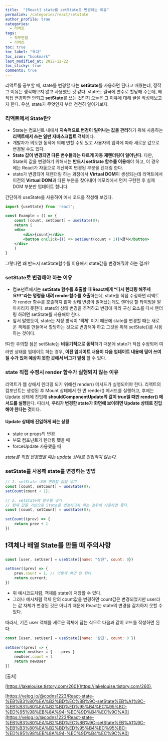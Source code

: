 ```yaml
---
title:  "[React] state를 setState로 변경하는 이유"
permalink: /categories/react/setstate
author_profile: true
categories:
  - 리액트
tags:
  - 직무면접
  - 리액트
toc: true
toc_label: "목차"
toc_icon: "bookmark"
last_modified_at: 2022-12-22
toc_sticky: true 
comments: true
---
```


 리액트를 공부할 때, state를 변경할 때는 **setState**를 사용하면 된다고 배웠는데, 정작 그 이유는 생각해보지 않고 사용했던 것 같다. 
 state도 결국에 변수로 할당해 주는데, 왜 직접 변경하면 안되고 **setState**를 쓰는 것인지 오늘은 그 이유에 대해 글을 작성해보고자 한다. 우선, state가 무엇인지 부터 천천히 알아가보자.



### 리액트에서 State란?

- State는 컴포넌트 내에서 **지속적으로 변경이 일어나는 값을 관리**하기 위해 사용하는 **리액트에서 쓰는 일반 자바스크립트 객체**이다.
- 개발자가 의도한 동작에 의해 변할 수도 있고 사용자의 입력에 따라 새로운 값으로 변경될 수도 있다.
- **State 값이 변경되면 다른 변수들과는 다르게 자동 재렌더링이 일어난다**. 다만, State의 값을 변경하기 위해서는 **반드시 setState 함수를 이용**해야 하고, 이 경우에는 React가 자동으로 계산하여 변경된 부분을 렌더링 한다.
- state가 변경되어 재렌더링 하는 과정에서 **Virtual DOM**이 생성되는데 리액트에서 이전의 **Virtual DOM**과 다른 부분을 찾아내어 메모리에서 먼저 구현한 후 실제 DOM 부분만 업데이트 합니다. 

간단하게 useState를 사용하여 예시 코드를 작성해 보겠다.

```jsx
import {useState} from 'react';

const Example = () => {
    const [count, setCount] = useState(0);
    return (
    <div>
        <div>{count}</div>
        <button onClick={() => setCount(count + 1)}>클릭</button>    
    </div>
   	)
}
```

그렇다면 왜 반드시 setState함수를 이용해서 state값을 변경해줘야 하는 걸까?



### setState로 변경해야 하는 이유

-  컴포넌트에서는 **setState 함수를 호출할 때 React에게 “다시 렌더링 해주세요!!!”라는 명령을 내려 render함수를 호출**하는데, state를 직접 수정하면 리액트가 render 함수를 호출하지 않아 상태 변경이 일어났는데도 렌더링 할 타이밍을 알아차리지 못한다. state의 상태 변경을 추적하고 변경에 따라 구성 요소를 다시 렌더링 하려면 setState를 사용해야 한다.
- 앞서 말했듯이, state는 저장 방식이 '객체' 이기 때문에 state를 변경할 때는 새로운 객체를 만들어서 할당하는 것으로 변경해야 하고 그것을 위해 setState()를 사용하는 것이다.

❗다만 주의할 점은 setState는 **비동기적으로 동작**하기 때문에 state가 직접 수정되어 여러번 상태를 업데이트 하는 경우, **이전 업데이트 내용이 다음 업데이트 내용에 덮어 쓰여질 수가 있어 예상치 못한 곳에서 버그가 발생** 할 수 있다. 



### state 직접 수정시 render 함수가 실행되지 않는 이유

리액트가 웹 상에서 렌더링 되기 위해선 render() 메서드가 실행되어야 한다.
리액트의 컴포넌트는 생성된 후 Mount 상태에서 한 번 render() 메서드를 실행하고, 후에는 Update 상태에 진입해 **shouldComponentUpdate의 값이 true일 때만 render() 메서드를 실행**한다.
따라서, **우리가 변경한 state가 화면에 보이려면 Update 상태로 진입해야 한다는 것**이다.

#### Update 상태에 진입하게 되는 상황

- state or props의 변경
- 부모 컴포넌트가 렌더링 됐을 때
- forceUpdate 사용했을 때

*state를 직접 변경했을 때는 update 상태로 진입하지 않는다.*



### setState를 사용해 state를 변경하는 방법

```jsx
// 1. setState 내에 변경할 값을 넣기
const [count, setCount] = useState(0);
setCount(count + 1);
 
// 2. setState에 함수를 넣기
// 현재 값을 기반으로 State를 변경하고자 하는 경우에 사용하면 좋다.
const [count, setCount] = useState(0);
 
setCount((prev) => {
    return prev + 1
})
```



## ❗객체나 배열 State를 만들 때 주의사항

```jsx
const [user, setUser] = useState({name: "상진", count: 0})
 
setUser((prev) => {
    prev.count = 1; // 이렇게 하면 안 된다.
    return current;
})
```

- 위 예시코드처럼, 객체를 state에 저장할 수 있다.
- 그러나 예시처럼 객체 안의 count값을 변경하면 count값은 변경되었지만 user라는 값 자체가 변경된 것은 아니기 때문에 React는 state의 변경을 감지하지 못할 수 있다.

따라서, 기존 user 객체를 새로운 객체에 담는 식으로 다음과 같이 코드를 작성하면 된다.

```jsx
const [user, setUser] = useState({name: '상진', count: 0 })
 
setUser((prev) => {
    const newUser = { ...prev }
    newUser.count = 1
    return newUser
})
```



[출처]

[https://lakelouise.tistory.com/260](https://lakelouise.tistory.com/260), 

[https://velog.io/@codns1223/React-state-%EB%B3%80%EA%B2%BD%EC%8B%9C-setState%EB%A1%9C-%EB%B3%80%EA%B2%BD%ED%95%B4%EC%95%BC-%ED%95%98%EB%8A%94-%EC%9D%B4%EC%9C%A0](https://velog.io/@codns1223/React-state-%EB%B3%80%EA%B2%BD%EC%8B%9C-setState%EB%A1%9C-%EB%B3%80%EA%B2%BD%ED%95%B4%EC%95%BC-%ED%95%98%EB%8A%94-%EC%9D%B4%EC%9C%A0)

